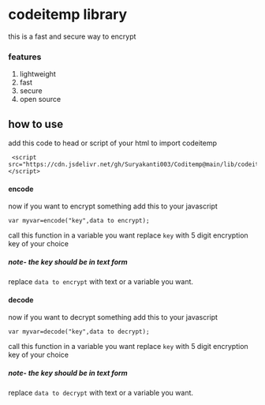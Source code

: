 # codeitemp library
this is a fast and secure way to encrypt
### features
1. lightweight
2. fast
3. secure
4. open source
## how to use
add this code to head or script of your html to import codeitemp
```
 <script src="https://cdn.jsdelivr.net/gh/Suryakanti003/Coditemp@main/lib/codeitemp.js"></script>  
```
#### encode
now if you want to encrypt something add this to your javascript
```
var myvar=encode("key",data to encrypt);
```
call this function in a variable you want
replace `key` with 5 digit encryption key of your choice 
##### note- the key should be in text form
replace `data to encrypt` with text or a variable you want.
#### decode
now if you want to decrypt something add this to your javascript
```
var myvar=decode("key",data to decrypt);
```
call this function in a variable you want
replace `key` with 5 digit encryption key of your choice 
##### note- the key should be in text form
replace `data to decrypt` with text or a variable you want.
